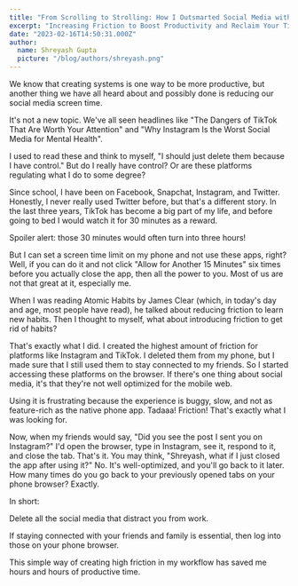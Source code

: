 ```yaml
---
title: "From Scrolling to Strolling: How I Outsmarted Social Media with This One Weird Browser Trick"
excerpt: "Increasing Friction to Boost Productivity and Reclaim Your Time"
date: "2023-02-16T14:50:31.000Z"
author:
  name: Shreyash Gupta
  picture: "/blog/authors/shreyash.png"
---
```


We know that creating systems is one way to be more productive, but another thing we have all heard about and possibly done is reducing our social media screen time.

It's not a new topic. We've all seen headlines like "The Dangers of TikTok That Are Worth Your Attention" and "Why Instagram Is the Worst Social Media for Mental Health".

I used to read these and think to myself, "I should just delete them because I have control." But do I really have control? Or are these platforms regulating what I do to some degree?

Since school, I have been on Facebook, Snapchat, Instagram, and Twitter. Honestly, I never really used Twitter before, but that's a different story. In the last three years, TikTok has become a big part of my life, and before going to bed I would watch it for 30 minutes as a reward.

Spoiler alert: those 30 minutes would often turn into three hours!

But I can set a screen time limit on my phone and not use these apps, right? Well, if you can do it and not click "Allow for Another 15 Minutes" six times before you actually close the app, then all the power to you. Most of us are not that great at it, especially me.

When I was reading Atomic Habits by James Clear (which, in today's day and age, most people have read), he talked about reducing friction to learn new habits. Then I thought to myself, what about introducing friction to get rid of habits?

That's exactly what I did. I created the highest amount of friction for platforms like Instagram and TikTok. I deleted them from my phone, but I made sure that I still used them to stay connected to my friends. So I started accessing these platforms on the browser. If there's one thing about social media, it's that they're not well optimized for the mobile web.

Using it is frustrating because the experience is buggy, slow, and not as feature-rich as the native phone app. Tadaaa! Friction! That's exactly what I was looking for.

Now, when my friends would say, "Did you see the post I sent you on Instagram?" I'd open the browser, type in Instagram, see it, respond to it, and close the tab. That's it. You may think, "Shreyash, what if I just closed the app after using it?" No. It's well-optimized, and you'll go back to it later. How many times do you go back to your previously opened tabs on your phone browser? Exactly.

In short:

Delete all the social media that distract you from work.

If staying connected with your friends and family is essential, then log into those on your phone browser.

This simple way of creating high friction in my workflow has saved me hours and hours of productive time. 